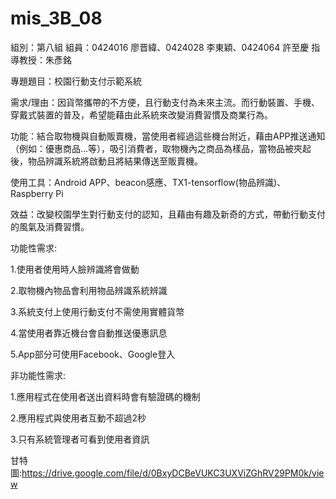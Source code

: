 # mis_3B_08

組別：第八組
組員：0424016 廖晋緯、0424028 李東穎、0424064 許至慶
指導教授：朱彥銘

專題題目：校園行動支付示範系統

需求/理由：因貨幣攜帶的不方便，且行動支付為未來主流。而行動裝置、手機、穿戴式裝置的普及，希望能藉由此系統來改變消費習慣及商業行為。

功能：結合取物機與自動販賣機，當使用者經過這些機台附近，藉由APP推送通知（例如：優惠商品...等），吸引消費者，取物機內之商品為樣品，當物品被夾起後，物品辨識系統將啟動且將結果傳送至販賣機。

使用工具：Android APP、beacon感應、TX1-tensorflow(物品辨識)、Raspberry Pi

效益：改變校園學生對行動支付的認知，且藉由有趣及新奇的方式，帶動行動支付的風氣及消費習慣。

功能性需求:

1.使用者使用時人臉辨識將會做動

2.取物機內物品會利用物品辨識系統辨識

3.系統支付上使用行動支付不需使用實體貨幣

4.當使用者靠近機台會自動推送優惠訊息

5.App部分可使用Facebook、Google登入

非功能性需求:

1.應用程式在使用者送出資料時會有驗證碼的機制

2.應用程式與使用者互動不超過2秒

3.只有系統管理者可看到使用者資訊

甘特圖:https://drive.google.com/file/d/0BxyDCBeVUKC3UXViZGhRV29PM0k/view
